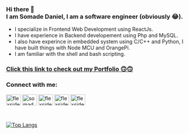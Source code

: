 ### Hi there 👋 <br> I am Somade Daniel, I am a software engineer (obviously 😂).

- I specialize in Frontend Web Development using ReactJs.</li>
- I have experience in Backend developement using Php and MySQL.</li>
- I also have experince in embedded system using C/C++ and Python, I have built things with Node MCU and OrangePi.</li>
- I am familiar with the shell and bash scripting.</li>

<h3><a href="https://somadedaniel.netlify.app/">Click this link to check out my Portfolio 🙃🙃</a></h3>

<h3 align="left">Connect with me:</h3>
<p align="left">
  <a href="mailto:flexsidee@gmail.com" target="blank"><img align="center" src="https://cdn.jsdelivr.net/npm/simple-icons@3.0.1/icons/gmail.svg" alt="flexsidee" height="30" width="40" /></a>
  <a href="https://www.linkedin.com/in/somade-daniel-a52478114/" target="blank"><img align="center" src="https://cdn.jsdelivr.net/npm/simple-icons@3.0.1/icons/linkedin.svg" alt="somade-daniel-a52478114" height="30" width="40" /></a>
  <a href="https://wa.me/2347019983346" target="blank"><img align="center" src="https://cdn.jsdelivr.net/npm/simple-icons@3.0.1/icons/whatsapp.svg" alt="flexsidee" height="30" width="40" /></a>
  <a href="https://instagram.com/flexsidee" target="blank"><img align="center" src="https://cdn.jsdelivr.net/npm/simple-icons@3.0.1/icons/instagram.svg" alt="flexsidee" height="30" width="40" /></a>
  <a href="https://twitter.com/flexsidee" target="blank"><img align="center" src="https://cdn.jsdelivr.net/npm/simple-icons@3.0.1/icons/twitter.svg" alt="flexsidee" height="30" width="40" /></a>
</p>

<br/>

[![Top Langs](https://github-readme-stats.vercel.app/api/top-langs/?username=flexsidee&langs_count=20&hide=hack,html,css&layout=compact)](https://github.com/anuraghazra/github-readme-stats)


<!-- 
- 🔭 I’m currently working on ...
- 🌱 I’m currently learning ...
- 👯 I’m looking to collaborate on ...
- 🤔 I’m looking for help with ...
- 💬 Ask me about ...
- 📫 How to reach me: ...
- 😄 Pronouns: ...
- ⚡ Fun fact: ...



[![Top Langs](https://github-readme-stats.vercel.app/api/top-langs/?username=flexsidee&langs_count=20&hide=hack&layout=compact)](https://github.com/anuraghazra/github-readme-stats)

[![Top Langs](https://github-readme-stats.vercel.app/api/top-langs/?username=flexsidee&langs_count=20&hide=hack)](https://github.com/anuraghazra/github-readme-stats)

[![willianrod's wakatime stats](https://github-readme-stats.vercel.app/api/wakatime?username=flexsidee)](https://github.com/anuraghazra/github-readme-stats) 

![GitHub Streaks](https://github-readme-streak-stats.herokuapp.com/?user=flexsidee) 

![Profile Trophy](https://github-profile-trophy.vercel.app/?username=flexsidee&theme=discord&margin-w=15&no-frame=true)

![](./profile-3d-contrib/profile-green-animate.svg)
-->
